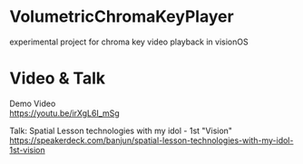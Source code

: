 # VolumetricChromaKeyPlayer

experimental project for chroma key video playback in visionOS


# Video & Talk

Demo Video  
https://youtu.be/irXgL6I_mSg

Talk: Spatial Lesson technologies with my idol - 1st "Vision"  
https://speakerdeck.com/banjun/spatial-lesson-technologies-with-my-idol-1st-vision

